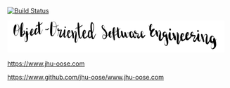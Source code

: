 [![Build Status](https://travis-ci.com/jhu-oose/www.jhu-oose.com.svg?branch=master)](https://travis-ci.com/jhu-oose/www.jhu-oose.com)

<img alt="Object-Oriented Software Engineering" src="logo.png" width="494">

https://www.jhu-oose.com

https://www.github.com/jhu-oose/www.jhu-oose.com
